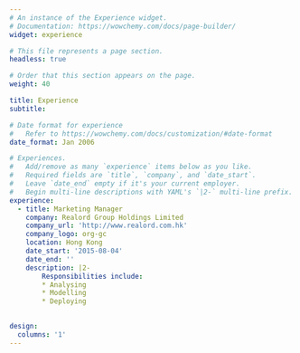 ```yaml
---
# An instance of the Experience widget.
# Documentation: https://wowchemy.com/docs/page-builder/
widget: experience

# This file represents a page section.
headless: true

# Order that this section appears on the page.
weight: 40

title: Experience
subtitle:

# Date format for experience
#   Refer to https://wowchemy.com/docs/customization/#date-format
date_format: Jan 2006

# Experiences.
#   Add/remove as many `experience` items below as you like.
#   Required fields are `title`, `company`, and `date_start`.
#   Leave `date_end` empty if it's your current employer.
#   Begin multi-line descriptions with YAML's `|2-` multi-line prefix.
experience:
  - title: Marketing Manager
    company: Realord Group Holdings Limited 
    company_url: 'http://www.realord.com.hk'
    company_logo: org-gc
    location: Hong Kong
    date_start: '2015-08-04'
    date_end: ''
    description: |2-
        Responsibilities include:
        * Analysing
        * Modelling
        * Deploying
        

design:
  columns: '1'
---
```

